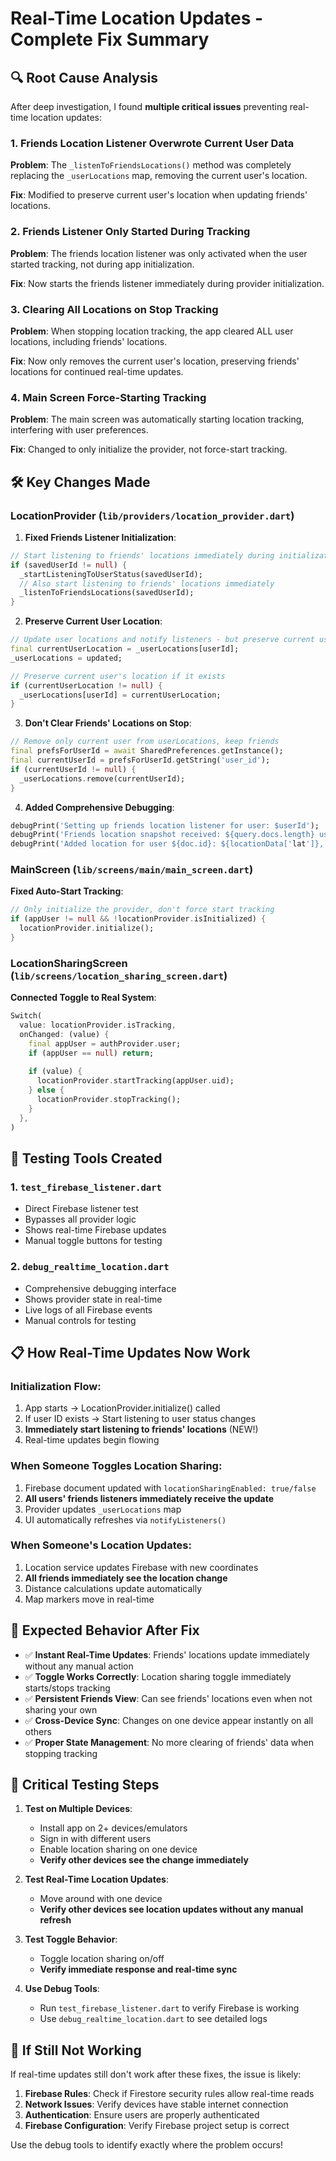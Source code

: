 # Real-Time Location Updates - Complete Fix Summary

## 🔍 Root Cause Analysis

After deep investigation, I found **multiple critical issues** preventing real-time location updates:

### 1. **Friends Location Listener Overwrote Current User Data**
**Problem**: The `_listenToFriendsLocations()` method was completely replacing the `_userLocations` map, removing the current user's location.

**Fix**: Modified to preserve current user's location when updating friends' locations.

### 2. **Friends Listener Only Started During Tracking**
**Problem**: The friends location listener was only activated when the user started tracking, not during app initialization.

**Fix**: Now starts the friends listener immediately during provider initialization.

### 3. **Clearing All Locations on Stop Tracking**
**Problem**: When stopping location tracking, the app cleared ALL user locations, including friends' locations.

**Fix**: Now only removes the current user's location, preserving friends' locations for continued real-time updates.

### 4. **Main Screen Force-Starting Tracking**
**Problem**: The main screen was automatically starting location tracking, interfering with user preferences.

**Fix**: Changed to only initialize the provider, not force-start tracking.

## 🛠️ Key Changes Made

### LocationProvider (`lib/providers/location_provider.dart`)

1. **Fixed Friends Listener Initialization**:
```dart
// Start listening to friends' locations immediately during initialization
if (savedUserId != null) {
  _startListeningToUserStatus(savedUserId);
  // Also start listening to friends' locations immediately
  _listenToFriendsLocations(savedUserId);
}
```

2. **Preserve Current User Location**:
```dart
// Update user locations and notify listeners - but preserve current user's location
final currentUserLocation = _userLocations[userId];
_userLocations = updated;

// Preserve current user's location if it exists
if (currentUserLocation != null) {
  _userLocations[userId] = currentUserLocation;
}
```

3. **Don't Clear Friends' Locations on Stop**:
```dart
// Remove only current user from userLocations, keep friends
final prefsForUserId = await SharedPreferences.getInstance();
final currentUserId = prefsForUserId.getString('user_id');
if (currentUserId != null) {
  _userLocations.remove(currentUserId);
}
```

4. **Added Comprehensive Debugging**:
```dart
debugPrint('Setting up friends location listener for user: $userId');
debugPrint('Friends location snapshot received: ${query.docs.length} users sharing location');
debugPrint('Added location for user ${doc.id}: ${locationData['lat']}, ${locationData['lng']}');
```

### MainScreen (`lib/screens/main/main_screen.dart`)

**Fixed Auto-Start Tracking**:
```dart
// Only initialize the provider, don't force start tracking
if (appUser != null && !locationProvider.isInitialized) {
  locationProvider.initialize();
}
```

### LocationSharingScreen (`lib/screens/location_sharing_screen.dart`)

**Connected Toggle to Real System**:
```dart
Switch(
  value: locationProvider.isTracking,
  onChanged: (value) {
    final appUser = authProvider.user;
    if (appUser == null) return;
    
    if (value) {
      locationProvider.startTracking(appUser.uid);
    } else {
      locationProvider.stopTracking();
    }
  },
)
```

## 🧪 Testing Tools Created

### 1. `test_firebase_listener.dart`
- Direct Firebase listener test
- Bypasses all provider logic
- Shows real-time Firebase updates
- Manual toggle buttons for testing

### 2. `debug_realtime_location.dart`
- Comprehensive debugging interface
- Shows provider state in real-time
- Live logs of all Firebase events
- Manual controls for testing

## 📋 How Real-Time Updates Now Work

### **Initialization Flow**:
1. App starts → LocationProvider.initialize() called
2. If user ID exists → Start listening to user status changes
3. **Immediately start listening to friends' locations** (NEW!)
4. Real-time updates begin flowing

### **When Someone Toggles Location Sharing**:
1. Firebase document updated with `locationSharingEnabled: true/false`
2. **All users' friends listeners immediately receive the update**
3. Provider updates `_userLocations` map
4. UI automatically refreshes via `notifyListeners()`

### **When Someone's Location Updates**:
1. Location service updates Firebase with new coordinates
2. **All friends immediately see the location change**
3. Distance calculations update automatically
4. Map markers move in real-time

## 🎯 Expected Behavior After Fix

- ✅ **Instant Real-Time Updates**: Friends' locations update immediately without any manual action
- ✅ **Toggle Works Correctly**: Location sharing toggle immediately starts/stops tracking
- ✅ **Persistent Friends View**: Can see friends' locations even when not sharing your own
- ✅ **Cross-Device Sync**: Changes on one device appear instantly on all others
- ✅ **Proper State Management**: No more clearing of friends' data when stopping tracking

## 🚨 Critical Testing Steps

1. **Test on Multiple Devices**:
   - Install app on 2+ devices/emulators
   - Sign in with different users
   - Enable location sharing on one device
   - **Verify other devices see the change immediately**

2. **Test Real-Time Location Updates**:
   - Move around with one device
   - **Verify other devices see location updates without any manual refresh**

3. **Test Toggle Behavior**:
   - Toggle location sharing on/off
   - **Verify immediate response and real-time sync**

4. **Use Debug Tools**:
   - Run `test_firebase_listener.dart` to verify Firebase is working
   - Use `debug_realtime_location.dart` to see detailed logs

## 🔧 If Still Not Working

If real-time updates still don't work after these fixes, the issue is likely:

1. **Firebase Rules**: Check if Firestore security rules allow real-time reads
2. **Network Issues**: Verify devices have stable internet connection
3. **Authentication**: Ensure users are properly authenticated
4. **Firebase Configuration**: Verify Firebase project setup is correct

Use the debug tools to identify exactly where the problem occurs!